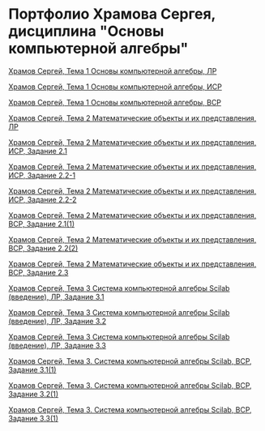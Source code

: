 # Портфолио Храмова Сергея, дисциплина "Основы компьютерной алгебры"

<a href="https://yadi.sk/i/-72Z1C7FZTERnA">Храмов Сергей, Тема 1 Основы компьютерной алгебры, ЛР</a>

<a href="https://yadi.sk/i/gilFTxnqFQ_4-Q">Храмов Сергей, Тема 1 Основы компьютерной алгебры, ИСР</a>

<a href="https://yadi.sk/i/LUCZpc8HXcvwmQ">Храмов Сергей, Тема 1 Основы компьютерной алгебры, ВСР</a>

<a href="https://yadi.sk/i/0AnGWOUpQxw6fQ">Храмов Сергей, Тема 2 Математические объекты и их представления, ЛР</a>

<a href="https://yadi.sk/i/SBgkV9nNTBppbg">Храмов Сергей, Тема 2 Математические объекты и их представления, ИСР, Задание 2.1</a>

<a href="https://yadi.sk/i/OsSJKZ9zjyZx8w">Храмов Сергей, Тема 2 Математические объекты и их представления, ИСР, Задание 2.2-1</a>

<a href="https://yadi.sk/i/JbwUBEeGFzhKDA">Храмов Сергей, Тема 2 Математические объекты и их представления, ИСР, Задание 2.2-2</a>

<a href="https://yadi.sk/i/HbKB9Jq5RpdJjQ">Храмов Сергей, Тема 2 Математические объекты и их представления, ВСР, Задание 2.1(1)</a>

<a href="https://yadi.sk/i/ZrVGypBqEalEKA">Храмов Сергей, Тема 2 Математические объекты и их представления, ВСР, Задание 2.2(2)</a>

<a href="https://yadi.sk/i/KSUzsyklvLKrSg">Храмов Сергей, Тема 2 Математические объекты и их представления, ВСР, Задание 2.3</a>

<a href="https://yadi.sk/i/Bl9rfFIaD3-Htw">Храмов Сергей, Тема 3 Система компьютерной алгебры Scilab (введение), ЛР, Задание 3.1</a>

<a href="https://yadi.sk/i/l-rX8QTfRnH3zA">Храмов Сергей, Тема 3 Система компьютерной алгебры Scilab (введение), ЛР, Задание 3.2</a>

<a href="https://yadi.sk/i/PVoI_fugyIoxLw">Храмов Сергей, Тема 3 Система компьютерной алгебры Scilab (введение), ЛР, Задание 3.3</a>

<a href="https://yadi.sk/i/xu-OtJEQPuKH7A">Храмов Сергей, Тема 3. Система компьютерной алгебры Scilab, ВСР, Задание 3.1(1)</a>

<a href="https://yadi.sk/i/kHRVhgcR9BG3rg">Храмов Сергей, Тема 3. Система компьютерной алгебры Scilab, ВСР, Задание 3.2(1)</a>

<a href="https://yadi.sk/i/BJp0fDkCwSnmdA">Храмов Сергей, Тема 3. Система компьютерной алгебры Scilab, ВСР, Задание 3.3(1)</a>
